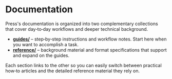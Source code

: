 # Documentation

Press's documentation is organized into two complementary collections that
cover day‑to‑day workflows and deeper technical background.

- [**guides/**](guides/README.md) – step‑by‑step instructions and workflow
  notes. Start here when you want to accomplish a task.
- [**reference/**](reference/README.md) – background material and format
  specifications that support and expand on the guides.

Each section links to the other so you can easily switch between practical
how‑to articles and the detailed reference material they rely on.

